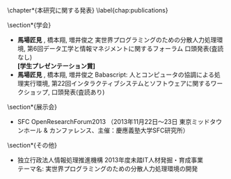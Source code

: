 \chapter*{本研究に関する発表}
\label{chap:publications}

\section*{学会}

- **馬場匠見** , 橋本翔, 増井俊之 実世界プログラミングのための分散人力処理環境,
  第6回データ工学と情報マネジメントに関するフォーラム 口頭発表(査読なし) \
  **[学生プレゼンテーション賞]**
- **馬場匠見** , 橋本翔, 増井俊之 Babascript: 人とコンピュータの協調による処理実行環境,
  第22回インタラクティブシステムとソフトウェアに関するワークショップ, 口頭発表(査読あり)


\section*{展示会}

- SFC OpenResearchForum2013 （2013年11月22日〜23日 東京ミッドタウンホール & カンファレンス、主催：慶應義塾大学SFC研究所）


\section*{その他}

- 独立行政法人情報処理推進機構 2013年度未踏IT人材発掘・育成事業 \
  テーマ名: 実世界プログラミングのための分散人力処理環境の開発
